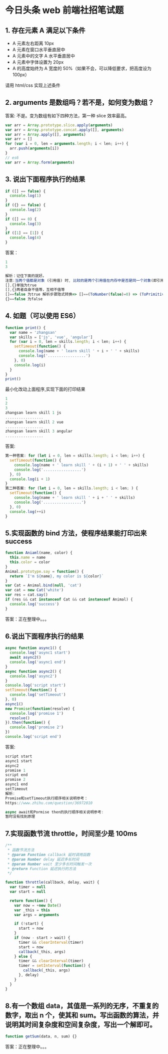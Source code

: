 # 今日头条 web 前端社招笔试题

## 1. 存在元素 A 满足以下条件

- A 元素左右距离 10px
- A 元素在窗口水平垂直居中
- A 元素中的文字 A 水平垂直居中
- A 元素中字体设置为 20px
- A 的高度始终为 A 宽度的 50%（如果不会，可以降低要求，把高度设为 100px）

请用 html/css 实现上述条件

## 2. arguments 是数组吗？若不是，如何变为数组？

答案: 不是。变为数组有如下四种方法，第一种 slice 效率最高。

```js
var arr = Array.prototype.slice.apply(arguments)
var arr = Array.prototype.concat.apply([], arguments)
var arr = Array.apply([], arguments)
var arr = []
for (var i = 0, len = arguments.length; i < len; i++) {
  arr.push(arguments[i])
}
// es6
var arr = Array.form(arguments)
```

## 3. 说出下面程序执行的结果

```js
if ([] == false) {
  console.log(1)
}
if ({} == false) {
  console.log(2)
}
if ([] == 0) {
  console.log(3)
}
if ([1] == [1]) {
  console.log(4)
}
```

答案：

```js
1
3
```

```js
解析：记住下面的就好。
注意:当两个值都是对象 (引用值) 时, 比较的是两个引用值在内存中是否是同一个对象(即引用地址是否相同)
[],{}单独为true
[],{}两者自身不值等，互相不值等
[]==false 为true 解析步骤隐式转换=> []==(ToNumber(false)=0) => (ToPrimitive([])='') == 0 =>(ToNumber('')=0) == 0
{}==false 为false
```

## 4. 如题（可以使用 ES6）

```js
function print() {
  var name = 'zhangsan'
  var skills = ['js', 'vue', 'angular']
  for (var i = 0, len = skills.length; i < len; i++) {
    setTimeout(function() {
      console.log(name + ' learn skill ' + i + ' ' + skills)
      console.log('.................')
    }, 0)
    console.log(i)
  }
}
print()
```

最小化改动上面程序,实现下面的打印结果

```js
1
2
3
zhangsan learn skill 1 js
.................
zhangsan learn skill 2 vue
.................
zhangsan learn skill 3 angular
.................
```

答案:

```js
第一种答案: for (let i = 0, len = skills.length; i < len; i++) {
  setTimeout(function() {
    console.log(name + ' learn skill ' + (i + 1) + ' ' + skills)
    console.log('.................')
  }, 0)
  console.log(i + 1)
}
第二种答案: for (let i = 0, len = skills.length; i < len; ) {
  setTimeout(function() {
    console.log(name + ' learn skill ' + i + ' ' + skills)
    console.log('.................')
  }, 0)
  console.log(++i)
}
```

## 5.实现函数的 bind 方法，使程序结果能打印出来 success

```js
function Aniaml(name, color) {
  this.name = name
  this.color = color
}
Animal.prototype.say = function() {
  return `I'm ${name}, my color is ${color}`
}
var Cat = Animal.bind(null, 'cat')
var cat = new Cat('white')
var res = cat.say()
if (res && cat instanceof Cat && cat instanceof Animal) {
  console.log('success')
}
```

答案：正在整理中。。。

## 6.说出下面程序执行的结果

```js
async function async1() {
  console.log('async1 start')
  await async2()
  console.log('async1 end')
}
async function async2() {
  console.log('async2')
}
console.log('script start')
setTimeout(function() {
  console.log('setTimeout')
}, 0)
async1()
new Promise(function(resolve) {
  console.log('promise 1')
  resolve()
}).then(function() {
  console.log('promise 2')
})
console.log('script end')
```

答案:

```js
script start
async1 start
async2
promise 1
script end
promise 2
async1 end
setTimeout
解析:
Promise和setTimeout执行顺序相关说明参考：
https://www.zhihu.com/question/36972010

async await和Pormise then的执行顺序相关说明参考:
暂时没有找到原理
```

## 7.实现函数节流 throttle，时间至少是 100ms

```js
/**
 * 函数节流方法
 * @param Function callback 延时调用函数
 * @param Number delay 延迟多长时间
 * @param Number wait 至少多长时间触发一次
 * @return Function 延迟执行的方法
 */

function throttle(callback, delay, wait) {
  var timer = null
  var start = null

  return function() {
    var now = +new Date()
    var _this = this
    var args = arguments

    if (!start) {
      start = now
    }
    if (now - start > wait) {
      timer && clearInterval(timer)
      start = now
      callback(_this, args)
    } else {
      timer && clearInterval(timer)
      timer = setInterval(function() {
        callback(_this, args)
      }, delay)
    }
  }
}
```

## 8.有一个数组 data，其值是一系列的无序，不重复的数字，取出 n 个，使其和 sum。写出函数的算法，并说明其时间复杂度和空间复杂度，写出一个解即可。

```js
function getSum(data, n, sum) {}
```

答案：正在整理中。。。

